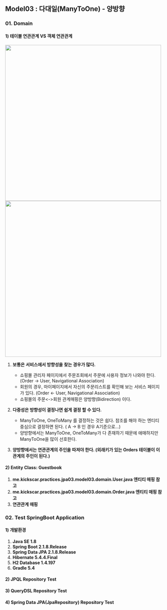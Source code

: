 ## Model03 : 다대일(ManyToOne) - 양방향


### 01. Domain

#### 1) 테이블 연관관계 VS 객체 연관관계

   <img src="http://assets.kickscar.me:8080/markdown/jpa-practices/33001.png" width="500px" />
   <br>
   <img src="http://assets.kickscar.me:8080/markdown/jpa-practices/33002.png" width="500px" />
   <br>
   
   1. __보통은 서비스에서 방향성을 찾는 경우가 많다.__
      + 쇼핑몰 관리자 페이지에서 주문조회에서 주문에 사용자 정보가 나와야 한다. (Order -> User, Navigational Association)  
      + 회원의 경우, 마이페이지에서 자신의 주문리스트를 확인해 보는 서비스 페이지가 있다. (Order <- User, Navigational Association) 
      + 쇼핑몰의 주문<->회원 관계매핑은 양방향(Bidirection) 이다.  
   
   3. __다중성은 방향성이 결정나면 쉽게 결정 할 수 있다.__
      + ManyToOne, OneToMany 를 결정하는 것은 쉽다. 참조를 해야 하는 엔티티 중심으로 결정하면 된다. ( A -> B 인 경우 A기준으로...)  
      + 양방향에서는 ManyToOne, OneToMany가 다 존재하기 때문에 애매하지만 ManyToOne을 많이 선호한다. 
   
   4. __양방향에서는 연관관계의 주인을 따져야 한다. (외래키가 있는 Orders 테이블이 이 관계의 주인이 된다.)__


#### 2) Entity Class: Guestbook
  1. __me.kickscar.practices.jpa03.model03.domain.User.java 엔티티 매핑 참고__
  2. __me.kickscar.practices.jpa03.model03.domain.Order.java 엔티티 매핑 참고__
  3. __연관관계 매핑__


### 02. Test SpringBoot Application

#### 1) 개발환경
  1. __Java SE 1.8__  
  2. __Spring Boot 2.1.8.Release__   
  3. __Spring Data JPA 2.1.8.Release__   
  4. __Hibernate 5.4.4.Final__  
  5. __H2 Database 1.4.197__  
  6. __Gradle 5.4__   

#### 2) JPQL Repository Test

#### 3) QueryDSL Repository Test

#### 4) Spring Data JPA(JpaRepository) Repository Test

